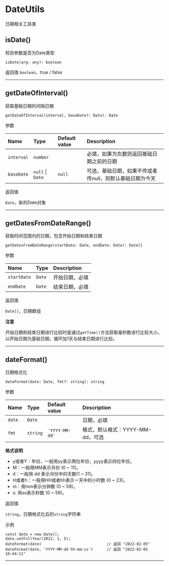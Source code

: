 
# DateUtils

日期相关工具类

## isDate()

校验参数是否为Date类型
```
isDate(arg: any): boolean
```

返回值
`boolean`，true / false

___


## getDateOfInterval()

获取基础日期的间隔日期

```
getDateOfInterval(interval, baseDate?: Date): Date
```

参数

| Name | Type | Default value | Description |
| :------ | :------ | :------ | :------ |
| `interval` | `number` |  | 必填，如果为负数则返回基础日期之前的日期 |
| `baseDate` | ``null`` \| `Date` | `null` | 可选，基础日期，如果不传或者传null，则默认基础日期为今天 |

返回值

`Date`，新的Date对象

___

## getDatesFromDateRange()

获取时间范围内的日期，包含开始日期和结束日期
```
getDatesFromDateRange(startDate: Date, endDate: Date): Date[]
```
参数

| Name | Type | Description |
| :------ | :------ | :------ |
| `startDate` | `Date` | 开始日期，必填 |
| `endDate` | `Date` | 结束日期，必填 |

返回值

`Date[]`，日期数组

**注意**

开始日期和结束日期进行比较时是通过`getTime()`方法获取毫秒数进行比较大小。以开始日期为基础日期，循环加1天与结束日期进行比较。



___

## dateFormat()

日期格式化

```
dateFormat(date: Date, fmt?: string): string
```

参数

| Name | Type | Default value | Description |
| :------ | :------ | :------ | :------ |
| `date` | `Date` |  | 日期，必填 |
| `fmt` | `string` | `'YYYY-MM-dd'` | 格式，默认格式：YYYY-MM-dd，可选 |

**格式说明**

- y或者Y：年份，一般用yy表示两位年份，yyyy表示四位年份。
- M：一般用MM表示月份 (0 ~ 11)。
- d：一般用 dd 表示月份中的天数(1 ~ 31)。
- H或者h：一般用HH或者hh表示一天中的小时数 (0 ~ 23)。
- m：用mm表示分钟数 (0 ~ 59)。
- s: 用ss表示秒数 (0 ~ 59)。

返回值

`string`，日期格式化后的`string`字符串

示例

```
const date = new Date();
date.setFullYear(2022, 1, 5);
dateFormat(date)                             // 返回 "2022-02-05"
dateFormat(date, 'YYYY-MM-dd hh:mm:ss')      // 返回 "2022-02-05 16:44:11"
```

___
